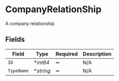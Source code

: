 # CompanyRelationShip

A company relationship


## Fields

| Field              | Type               | Required           | Description        |
| ------------------ | ------------------ | ------------------ | ------------------ |
| `ID`               | **int64*           | :heavy_minus_sign: | N/A                |
| `TypeName`         | **string*          | :heavy_minus_sign: | N/A                |